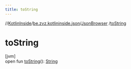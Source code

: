```yaml
---
title: toString
---
```

//[KotlinInside](../../../index.html)/[be.zvz.kotlininside.json](../index.html)/[JsonBrowser](index.html)
/[toString](to-string.html)

# toString

[jvm]\
open fun [toString](to-string.html)(): [String](https://docs.oracle.com/javase/7/docs/api/java/lang/String.html)




